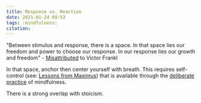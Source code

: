 ```yaml
---
title: Response vs. Reaction
date: 2021-01-24 09:53
tags: :mindfulness:
citation: 
---
```

"Between stimulus and response, there is a space. In that space lies our freedom and power to choose our response. In our response lies our growth and freedom" - [Misattributed](https://quoteinvestigator.com/2018/02/18/response/) to Victor Frankl

In that space, anchor then center yourself with breath. This requires self-control (see: [Lessons from Maximus](202101240927.md)) that is available through the [deliberate practice](202101101242.md) of mindfulness. 


There is a strong overlap with stoicism.
